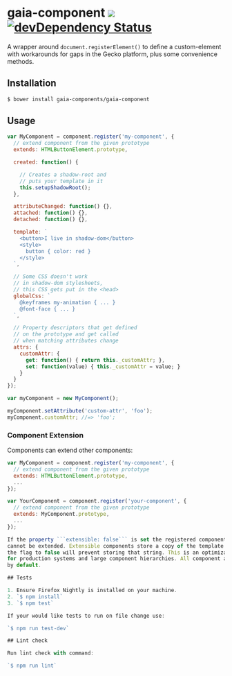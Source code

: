 # gaia-component [![](https://travis-ci.org/gaia-components/gaia-component.svg)](https://travis-ci.org/gaia-components/gaia-component) [![devDependency Status](https://david-dm.org/gaia-components/gaia-component/dev-status.svg)](https://david-dm.org/gaia-components/gaia-component#info=devDependencies)

A wrapper around `document.registerElement()` to define a custom-element with workarounds for gaps in the Gecko platform, plus some convenience methods.

## Installation

```bash
$ bower install gaia-components/gaia-component
```

## Usage

```js
var MyComponent = component.register('my-component', {
  // extend component from the given prototype
  extends: HTMLButtonElement.prototype,

  created: function() {

    // Creates a shadow-root and
    // puts your template in it
    this.setupShadowRoot();
  },

  attributeChanged: function() {},
  attached: function() {},
  detached: function() {},

  template: `
    <button>I live in shadow-dom</button>
    <style>
      button { color: red }
    </style>
  `,

  // Some CSS doesn't work
  // in shadow-dom stylesheets,
  // this CSS gets put in the <head>
  globalCss: `
    @keyframes my-animation { ... }
    @font-face { ... }
  `,

  // Property descriptors that get defined
  // on the prototype and get called
  // when matching attributes change
  attrs: {
    customAttr: {
      get: function() { return this._customAttr; },
      set: function(value) { this._customAttr = value; }
    }
  }
});

var myComponent = new MyComponent();

myComponent.setAttribute('custom-attr', 'foo');
myComponent.customAttr; //=> 'foo';
```

### Component Extension

Components can extend other components:

```js
var MyComponent = component.register('my-component', {
  // extend component from the given prototype
  extends: HTMLButtonElement.prototype,
  ...
});

var YourComponent = component.register('your-component', {
  // extend component from the given prototype
  extends: MyComponent.prototype,
  ...
});

If the property ```extensible: false``` is set the registered component
cannot be extended. Extensible components store a copy of the template string and setting 
the flag to false will prevent storing that string. This is an optimization
for production systems and large component hierarchies. All component are extensible
by default.

## Tests

1. Ensure Firefox Nightly is installed on your machine.
2. `$ npm install`
3. `$ npm test`

If your would like tests to run on file change use:

`$ npm run test-dev`

## Lint check

Run lint check with command:

`$ npm run lint`
